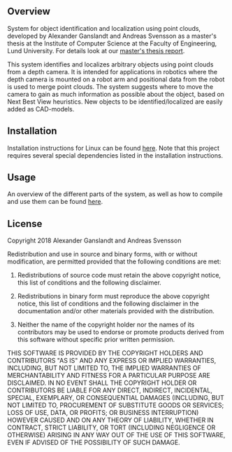 ## Overview
System for object identification and localization using point clouds, developed by Alexander Ganslandt and Andreas Svensson as a master's thesis at the Institute of Computer Science at the Faculty of Engineering, Lund University. For details look at our [master's thesis report](https://github.com/Laxen/object_identification_localization/blob/master/docs/report.pdf). 

This system identifies and localizes arbitrary objects using point clouds from a depth camera. It is intended for applications in robotics where the depth camera is mounted on a robot arm and positional data from the robot is used to merge point clouds. The system suggests where to move the camera to gain as much information as possible about the object, based on Next Best View heuristics. New objects to be identified/localized are easily added as CAD-models.

## Installation
Installation instructions for Linux can be found [here](https://github.com/Laxen/object_identification_localization/blob/master/docs/installation.md). Note that this project requires several special dependencies listed in the installation instructions.

## Usage
An overview of the different parts of the system, as well as how to compile and use them can be found [here](https://github.com/Laxen/object_identification_localization/blob/master/docs/README.md).

## License
Copyright 2018 Alexander Ganslandt and Andreas Svensson

Redistribution and use in source and binary forms, with or without modification, are permitted provided that the following conditions are met:

1. Redistributions of source code must retain the above copyright notice, this list of conditions and the following disclaimer.

2. Redistributions in binary form must reproduce the above copyright notice, this list of conditions and the following disclaimer in the documentation and/or other materials provided with the distribution.

3. Neither the name of the copyright holder nor the names of its contributors may be used to endorse or promote products derived from this software without specific prior written permission.

THIS SOFTWARE IS PROVIDED BY THE COPYRIGHT HOLDERS AND CONTRIBUTORS "AS IS" AND ANY EXPRESS OR IMPLIED WARRANTIES, INCLUDING, BUT NOT LIMITED TO, THE IMPLIED WARRANTIES OF MERCHANTABILITY AND FITNESS FOR A PARTICULAR PURPOSE ARE DISCLAIMED. IN NO EVENT SHALL THE COPYRIGHT HOLDER OR CONTRIBUTORS BE LIABLE FOR ANY DIRECT, INDIRECT, INCIDENTAL, SPECIAL, EXEMPLARY, OR CONSEQUENTIAL DAMAGES (INCLUDING, BUT NOT LIMITED TO, PROCUREMENT OF SUBSTITUTE GOODS OR SERVICES; LOSS OF USE, DATA, OR PROFITS; OR BUSINESS INTERRUPTION) HOWEVER CAUSED AND ON ANY THEORY OF LIABILITY, WHETHER IN CONTRACT, STRICT LIABILITY, OR TORT (INCLUDING NEGLIGENCE OR OTHERWISE) ARISING IN ANY WAY OUT OF THE USE OF THIS SOFTWARE, EVEN IF ADVISED OF THE POSSIBILITY OF SUCH DAMAGE.
